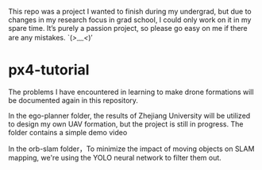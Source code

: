 This repo was a project I wanted to finish during my undergrad, but due to changes in my research focus in grad school, I could only work on it in my spare time. It’s purely a passion project, so please go easy on me if there are any mistakes. `(*>﹏<*)′

# px4-tutorial
The problems I have encountered in learning to make drone formations will be documented again in this repository.

In the ego-planner folder, the results of Zhejiang University will be utilized to design my own UAV formation, but the project is still in progress. The folder contains a simple demo video

In the orb-slam folder，To minimize the impact of moving objects on SLAM mapping, we're using the YOLO neural network to filter them out.
